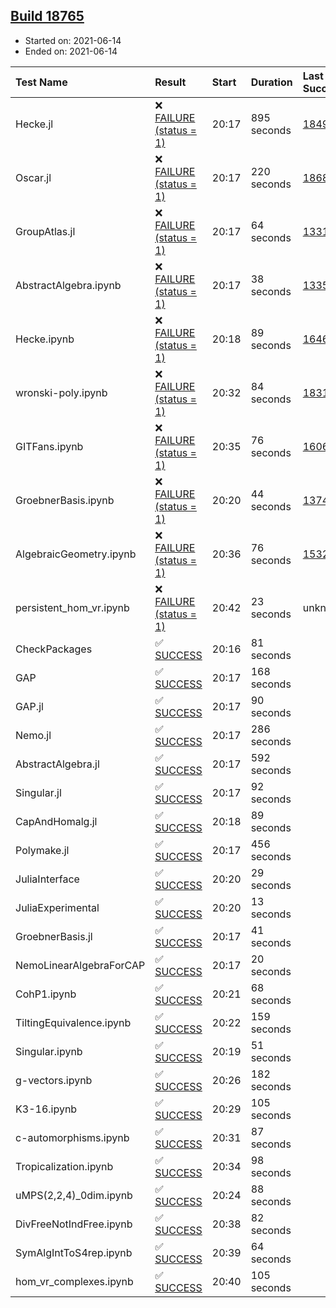 ## [Build 18765](https://oscarci.mathematik.uni-kl.de/job/oscar/18765/)

* Started on: 2021-06-14
* Ended on: 2021-06-14

| Test Name    | Result | Start | Duration | Last Success | First Failure |
|:-------------|:-------|:------|:---------|:-------------|:--------------|
| Hecke.jl | ❌ [FAILURE (status = 1)](https://oscarci.mathematik.uni-kl.de/job/oscar/18765/artifact/logs/build-18765/Hecke.jl.log) | 20:17 | 895 seconds | [18490](https://oscarci.mathematik.uni-kl.de/job/oscar/18490/) | [18491](https://oscarci.mathematik.uni-kl.de/job/oscar/18491/) |
| Oscar.jl | ❌ [FAILURE (status = 1)](https://oscarci.mathematik.uni-kl.de/job/oscar/18765/artifact/logs/build-18765/Oscar.jl.log) | 20:17 | 220 seconds | [18684](https://oscarci.mathematik.uni-kl.de/job/oscar/18684/) | [18685](https://oscarci.mathematik.uni-kl.de/job/oscar/18685/) |
| GroupAtlas.jl | ❌ [FAILURE (status = 1)](https://oscarci.mathematik.uni-kl.de/job/oscar/18765/artifact/logs/build-18765/GroupAtlas.jl.log) | 20:17 | 64 seconds | [13311](https://oscarci.mathematik.uni-kl.de/job/oscar/13311/) | [13312](https://oscarci.mathematik.uni-kl.de/job/oscar/13312/) |
| AbstractAlgebra.ipynb | ❌ [FAILURE (status = 1)](https://oscarci.mathematik.uni-kl.de/job/oscar/18765/artifact/logs/build-18765/AbstractAlgebra.ipynb.log) | 20:17 | 38 seconds | [13355](https://oscarci.mathematik.uni-kl.de/job/oscar/13355/) | [13356](https://oscarci.mathematik.uni-kl.de/job/oscar/13356/) |
| Hecke.ipynb | ❌ [FAILURE (status = 1)](https://oscarci.mathematik.uni-kl.de/job/oscar/18765/artifact/logs/build-18765/Hecke.ipynb.log) | 20:18 | 89 seconds | [16463](https://oscarci.mathematik.uni-kl.de/job/oscar/16463/) | [16464](https://oscarci.mathematik.uni-kl.de/job/oscar/16464/) |
| wronski-poly.ipynb | ❌ [FAILURE (status = 1)](https://oscarci.mathematik.uni-kl.de/job/oscar/18765/artifact/logs/build-18765/wronski-poly.ipynb.log) | 20:32 | 84 seconds | [18314](https://oscarci.mathematik.uni-kl.de/job/oscar/18314/) | [18315](https://oscarci.mathematik.uni-kl.de/job/oscar/18315/) |
| GITFans.ipynb | ❌ [FAILURE (status = 1)](https://oscarci.mathematik.uni-kl.de/job/oscar/18765/artifact/logs/build-18765/GITFans.ipynb.log) | 20:35 | 76 seconds | [16068](https://oscarci.mathematik.uni-kl.de/job/oscar/16068/) | [16069](https://oscarci.mathematik.uni-kl.de/job/oscar/16069/) |
| GroebnerBasis.ipynb | ❌ [FAILURE (status = 1)](https://oscarci.mathematik.uni-kl.de/job/oscar/18765/artifact/logs/build-18765/GroebnerBasis.ipynb.log) | 20:20 | 44 seconds | [13748](https://oscarci.mathematik.uni-kl.de/job/oscar/13748/) | [13749](https://oscarci.mathematik.uni-kl.de/job/oscar/13749/) |
| AlgebraicGeometry.ipynb | ❌ [FAILURE (status = 1)](https://oscarci.mathematik.uni-kl.de/job/oscar/18765/artifact/logs/build-18765/AlgebraicGeometry.ipynb.log) | 20:36 | 76 seconds | [15322](https://oscarci.mathematik.uni-kl.de/job/oscar/15322/) | [15323](https://oscarci.mathematik.uni-kl.de/job/oscar/15323/) |
| persistent_hom_vr.ipynb | ❌ [FAILURE (status = 1)](https://oscarci.mathematik.uni-kl.de/job/oscar/18765/artifact/logs/build-18765/persistent_hom_vr.ipynb.log) | 20:42 | 23 seconds | unknown | unknown |
| CheckPackages | ✅ [SUCCESS](https://oscarci.mathematik.uni-kl.de/job/oscar/18765/artifact/logs/build-18765/CheckPackages.log) | 20:16 | 81 seconds |  |  |
| GAP | ✅ [SUCCESS](https://oscarci.mathematik.uni-kl.de/job/oscar/18765/artifact/logs/build-18765/GAP.log) | 20:17 | 168 seconds |  |  |
| GAP.jl | ✅ [SUCCESS](https://oscarci.mathematik.uni-kl.de/job/oscar/18765/artifact/logs/build-18765/GAP.jl.log) | 20:17 | 90 seconds |  |  |
| Nemo.jl | ✅ [SUCCESS](https://oscarci.mathematik.uni-kl.de/job/oscar/18765/artifact/logs/build-18765/Nemo.jl.log) | 20:17 | 286 seconds |  |  |
| AbstractAlgebra.jl | ✅ [SUCCESS](https://oscarci.mathematik.uni-kl.de/job/oscar/18765/artifact/logs/build-18765/AbstractAlgebra.jl.log) | 20:17 | 592 seconds |  |  |
| Singular.jl | ✅ [SUCCESS](https://oscarci.mathematik.uni-kl.de/job/oscar/18765/artifact/logs/build-18765/Singular.jl.log) | 20:17 | 92 seconds |  |  |
| CapAndHomalg.jl | ✅ [SUCCESS](https://oscarci.mathematik.uni-kl.de/job/oscar/18765/artifact/logs/build-18765/CapAndHomalg.jl.log) | 20:18 | 89 seconds |  |  |
| Polymake.jl | ✅ [SUCCESS](https://oscarci.mathematik.uni-kl.de/job/oscar/18765/artifact/logs/build-18765/Polymake.jl.log) | 20:17 | 456 seconds |  |  |
| JuliaInterface | ✅ [SUCCESS](https://oscarci.mathematik.uni-kl.de/job/oscar/18765/artifact/logs/build-18765/JuliaInterface.log) | 20:20 | 29 seconds |  |  |
| JuliaExperimental | ✅ [SUCCESS](https://oscarci.mathematik.uni-kl.de/job/oscar/18765/artifact/logs/build-18765/JuliaExperimental.log) | 20:20 | 13 seconds |  |  |
| GroebnerBasis.jl | ✅ [SUCCESS](https://oscarci.mathematik.uni-kl.de/job/oscar/18765/artifact/logs/build-18765/GroebnerBasis.jl.log) | 20:17 | 41 seconds |  |  |
| NemoLinearAlgebraForCAP | ✅ [SUCCESS](https://oscarci.mathematik.uni-kl.de/job/oscar/18765/artifact/logs/build-18765/NemoLinearAlgebraForCAP.log) | 20:17 | 20 seconds |  |  |
| CohP1.ipynb | ✅ [SUCCESS](https://oscarci.mathematik.uni-kl.de/job/oscar/18765/artifact/logs/build-18765/CohP1.ipynb.log) | 20:21 | 68 seconds |  |  |
| TiltingEquivalence.ipynb | ✅ [SUCCESS](https://oscarci.mathematik.uni-kl.de/job/oscar/18765/artifact/logs/build-18765/TiltingEquivalence.ipynb.log) | 20:22 | 159 seconds |  |  |
| Singular.ipynb | ✅ [SUCCESS](https://oscarci.mathematik.uni-kl.de/job/oscar/18765/artifact/logs/build-18765/Singular.ipynb.log) | 20:19 | 51 seconds |  |  |
| g-vectors.ipynb | ✅ [SUCCESS](https://oscarci.mathematik.uni-kl.de/job/oscar/18765/artifact/logs/build-18765/g-vectors.ipynb.log) | 20:26 | 182 seconds |  |  |
| K3-16.ipynb | ✅ [SUCCESS](https://oscarci.mathematik.uni-kl.de/job/oscar/18765/artifact/logs/build-18765/K3-16.ipynb.log) | 20:29 | 105 seconds |  |  |
| c-automorphisms.ipynb | ✅ [SUCCESS](https://oscarci.mathematik.uni-kl.de/job/oscar/18765/artifact/logs/build-18765/c-automorphisms.ipynb.log) | 20:31 | 87 seconds |  |  |
| Tropicalization.ipynb | ✅ [SUCCESS](https://oscarci.mathematik.uni-kl.de/job/oscar/18765/artifact/logs/build-18765/Tropicalization.ipynb.log) | 20:34 | 98 seconds |  |  |
| uMPS(2,2,4)_0dim.ipynb | ✅ [SUCCESS](https://oscarci.mathematik.uni-kl.de/job/oscar/18765/artifact/logs/build-18765/uMPS-2-2-4-_0dim.ipynb.log) | 20:24 | 88 seconds |  |  |
| DivFreeNotIndFree.ipynb | ✅ [SUCCESS](https://oscarci.mathematik.uni-kl.de/job/oscar/18765/artifact/logs/build-18765/DivFreeNotIndFree.ipynb.log) | 20:38 | 82 seconds |  |  |
| SymAlgIntToS4rep.ipynb | ✅ [SUCCESS](https://oscarci.mathematik.uni-kl.de/job/oscar/18765/artifact/logs/build-18765/SymAlgIntToS4rep.ipynb.log) | 20:39 | 64 seconds |  |  |
| hom_vr_complexes.ipynb | ✅ [SUCCESS](https://oscarci.mathematik.uni-kl.de/job/oscar/18765/artifact/logs/build-18765/hom_vr_complexes.ipynb.log) | 20:40 | 105 seconds |  |  |
